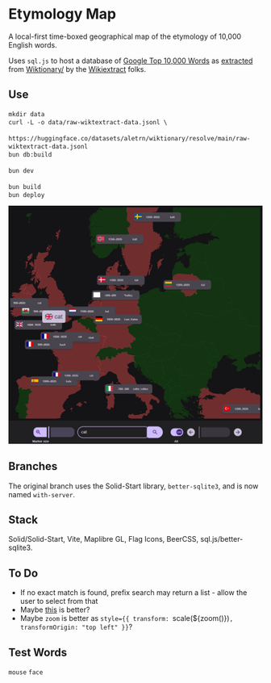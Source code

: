# Etymology Map

A local-first time-boxed geographical map of the etymology of 10,000 English words.

Uses `sql.js` to host a database of [Google Top 10,000 Words](https://raw.githubusercontent.com/first20hours/google-10000-english/refs/heads/master/google-10000-english.txt) as [extracted](https://kaikki.org/dictionary/rawdata.html) from [Wiktionary/](https://www.wiktionary.org/) by the [Wikiextract](https://aclanthology.org/2022.lrec-1.140/) folks.

## Use

    mkdir data
    curl -L -o data/raw-wiktextract-data.jsonl \
        https://huggingface.co/datasets/aletrn/wiktionary/resolve/main/raw-wiktextract-data.jsonl
    bun db:build

    bun dev

    bun build
    bun deploy

![Screenshot](./README.png)

## Branches

The original branch uses the Solid-Start library, `better-sqlite3`, and is now named `with-server`.

## Stack

Solid/Solid-Start, Vite, Maplibre GL, Flag Icons, BeerCSS, sql.js/better-sqlite3.

## To Do

* If no exact match is found, prefix search may return a list - allow the user to select from that
* Maybe [this](http://etym.org/) is better?
* Maybe `zoom` is better as `style={{ transform: `scale(${zoom()})`, transformOrigin: "top left" }}`?

## Test Words

`mouse`
`face`
